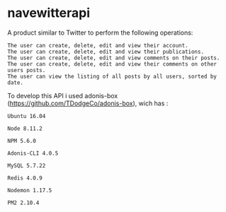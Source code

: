 # navewitterapi

A product similar to Twitter to perform the following operations:

    The user can create, delete, edit and view their account.
    The user can create, delete, edit and view their publications.
    The user can create, delete, edit and view comments on their posts.
    The user can create, delete, edit and view their comments on other users posts.
    The user can view the listing of all posts by all users, sorted by date.

To develop this API i used adonis-box (https://github.com/TDodgeCo/adonis-box), wich has :


    Ubuntu 16.04

    Node 8.11.2

    NPM 5.6.0

    Adonis-CLI 4.0.5

    MySQL 5.7.22

    Redis 4.0.9

    Nodemon 1.17.5

    PM2 2.10.4
